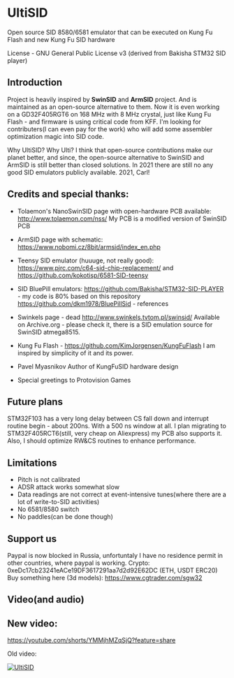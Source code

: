 # UltiSID

Open source SID 8580/6581 emulator that can be executed on Kung Fu Flash and new Kung Fu SID hardware

License - GNU General Public License v3 (derived from Bakisha STM32 SID player)

## Introduction

Project is heavily inspired by __SwinSID__ and __ArmSID__ project. And is maintained as an open-source alternative to them.
Now it is even working on a GD32F405RGT6 on 168 MHz with 8 MHz crystal, just like Kung Fu Flash - and firmware is using critical code from KFF. 
I'm looking for contributers(I can even pay for the work) who will add some assembler optimization magic into SID code. 

Why UltiSID? Why Ulti? I think that open-source contributions make our planet better, and since, the open-source alternative to SwinSID and ArmSID is still better than closed solutions. 
In 2021 there are still no any good SID emulators publicly available. 2021, Carl!

## Credits and special thanks:

* Tolaemon's NanoSwinSID page with open-hardware PCB available: http://www.tolaemon.com/nss/ 
My PCB is a modified version of SwinSID PCB

* ArmSID page with schematic: https://www.nobomi.cz/8bit/armsid/index_en.php
* Teensy SID emulator (huuuge, not really good): https://www.pjrc.com/c64-sid-chip-replacement/ and https://github.com/kokotisp/6581-SID-teensy
* SID BluePill emulators:
https://github.com/Bakisha/STM32-SID-PLAYER - my code is 80% based on this repository
https://github.com/dkm1978/BluePillSid - references
* Swinkels page - dead http://www.swinkels.tvtom.pl/swinsid/
Available on Archive.org - please check it, there is a SID emulation source for SwinSID atmega8515.
* Kung Fu Flash - https://github.com/KimJorgensen/KungFuFlash
I am inspired by simplicity of it and its power. 
* Pavel Myasnikov
Author of KungFuSID hardware design 
* Special greetings to Protovision Games

## Future plans

STM32F103 has a very long delay between CS fall down and interrupt routine begin - about 200ns. With a 500 ns window at all. 
I plan migrating to STM32F405RCT6(still, very cheap on Aliexpress) my PCB also supports it. Also, I should optimize RW&CS routines to enhance performance.

## Limitations

* Pitch is not calibrated
* ADSR attack works somewhat slow
* Data readings are not correct at event-intensive tunes(where there are a lot of write-to-SID activities)
* No 6581/8580 switch
* No paddles(can be done though)

## Support us

Paypal is now blocked in Russia, unfortuntaly I have no residence permit in other countries, where paypal is working.
Crypto: 
0xeDc17cb23241eACe19DF3617291aa7d2d92E62DC (ETH, USDT ERC20)
Buy something here (3d models):
https://www.cgtrader.com/sgw32

## Video(and audio) 

## New video:
https://youtube.com/shorts/YMMjhMZqSjQ?feature=share

Old video:

[![UltiSID](https://img.youtube.com/vi/_ROxem-S0Jo/0.jpg)](https://www.youtube.com/watch?v=_ROxem-S0Jo)

